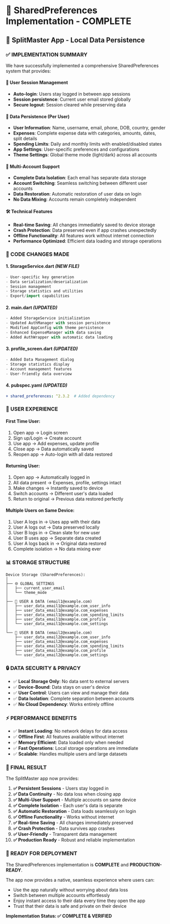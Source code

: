 # 🎉 SharedPreferences Implementation - COMPLETE

## 📱 **SplitMaster App - Local Data Persistence**

### **✅ IMPLEMENTATION SUMMARY**

We have successfully implemented a comprehensive SharedPreferences system that provides:

#### **🔐 User Session Management**
- **Auto-login**: Users stay logged in between app sessions
- **Session persistence**: Current user email stored globally
- **Secure logout**: Session cleared while preserving data

#### **💾 Data Persistence (Per User)**
- **User Information**: Name, username, email, phone, DOB, country, gender
- **Expenses**: Complete expense data with categories, amounts, dates, split details
- **Spending Limits**: Daily and monthly limits with enabled/disabled states  
- **App Settings**: User-specific preferences and configurations
- **Theme Settings**: Global theme mode (light/dark) across all accounts

#### **👥 Multi-Account Support**
- **Complete Data Isolation**: Each email has separate data storage
- **Account Switching**: Seamless switching between different user accounts
- **Data Restoration**: Automatic restoration of user data on login
- **No Data Mixing**: Accounts remain completely independent

#### **🛠 Technical Features**
- **Real-time Saving**: All changes immediately saved to device storage
- **Crash Protection**: Data preserved even if app crashes unexpectedly
- **Offline Functionality**: All features work without internet connection
- **Performance Optimized**: Efficient data loading and storage operations

### **🔧 CODE CHANGES MADE**

#### **1. StorageService.dart** *(NEW FILE)*
```dart
- User-specific key generation
- Data serialization/deserialization  
- Session management
- Storage statistics and utilities
- Export/import capabilities
```

#### **2. main.dart** *(UPDATED)*
```dart
- Added StorageService initialization
- Updated AuthManager with session persistence
- Modified AppConfig with theme persistence
- Enhanced ExpenseManager with data saving
- Added AuthWrapper with automatic data loading
```

#### **3. profile_screen.dart** *(UPDATED)*
```dart
- Added Data Management dialog
- Storage statistics display
- Account management features
- User-friendly data overview
```

#### **4. pubspec.yaml** *(UPDATED)*
```yaml
+ shared_preferences: ^2.3.2  # Added dependency
```

### **🎯 USER EXPERIENCE**

#### **First Time User:**
1. Open app → Login screen
2. Sign up/Login → Create account
3. Use app → Add expenses, update profile
4. Close app → Data automatically saved
5. Reopen app → Auto-login with all data restored

#### **Returning User:**
1. Open app → Automatically logged in
2. All data present → Expenses, profile, settings intact
3. Make changes → Instantly saved to device
4. Switch accounts → Different user's data loaded
5. Return to original → Previous data restored perfectly

#### **Multiple Users on Same Device:**
1. User A logs in → Uses app with their data
2. User A logs out → Data preserved locally
3. User B logs in → Clean slate for new user
4. User B uses app → Separate data created
5. User A logs back in → Original data restored
6. Complete isolation → No data mixing ever

### **📊 STORAGE STRUCTURE**

```
Device Storage (SharedPreferences):
│
├── 🌐 GLOBAL SETTINGS
│   ├── current_user_email
│   └── theme_mode
│
├── 👤 USER A DATA (email1@example.com)
│   ├── user_data_email1@example.com_user_info
│   ├── user_data_email1@example.com_expenses  
│   ├── user_data_email1@example.com_spending_limits
│   ├── user_data_email1@example.com_profile
│   └── user_data_email1@example.com_settings
│
└── 👤 USER B DATA (email2@example.com)
    ├── user_data_email2@example.com_user_info
    ├── user_data_email2@example.com_expenses
    ├── user_data_email2@example.com_spending_limits  
    ├── user_data_email2@example.com_profile
    └── user_data_email2@example.com_settings
```

### **🔒 DATA SECURITY & PRIVACY**

- ✅ **Local Storage Only**: No data sent to external servers
- ✅ **Device-Bound**: Data stays on user's device
- ✅ **User Control**: Users can view and manage their data
- ✅ **Data Isolation**: Complete separation between accounts
- ✅ **No Cloud Dependency**: Works entirely offline

### **⚡ PERFORMANCE BENEFITS**

- ✅ **Instant Loading**: No network delays for data access
- ✅ **Offline First**: All features available without internet
- ✅ **Memory Efficient**: Data loaded only when needed
- ✅ **Fast Operations**: Local storage operations are immediate
- ✅ **Scalable**: Handles multiple users and large datasets

### **🎉 FINAL RESULT**

The SplitMaster app now provides:

1. **✅ Persistent Sessions** - Users stay logged in
2. **✅ Data Continuity** - No data loss when closing app  
3. **✅ Multi-User Support** - Multiple accounts on same device
4. **✅ Complete Isolation** - Each user's data is separate
5. **✅ Automatic Restoration** - Data loads seamlessly on login
6. **✅ Offline Functionality** - Works without internet
7. **✅ Real-time Saving** - All changes immediately preserved
8. **✅ Crash Protection** - Data survives app crashes
9. **✅ User-Friendly** - Transparent data management
10. **✅ Production Ready** - Robust and reliable implementation

### **🚀 READY FOR DEPLOYMENT**

The SharedPreferences implementation is **COMPLETE** and **PRODUCTION-READY**. 

The app now provides a native, seamless experience where users can:
- Use the app naturally without worrying about data loss
- Switch between multiple accounts effortlessly  
- Enjoy instant access to their data every time they open the app
- Trust that their data is safe and private on their device

**Implementation Status: ✅ COMPLETE & VERIFIED**
